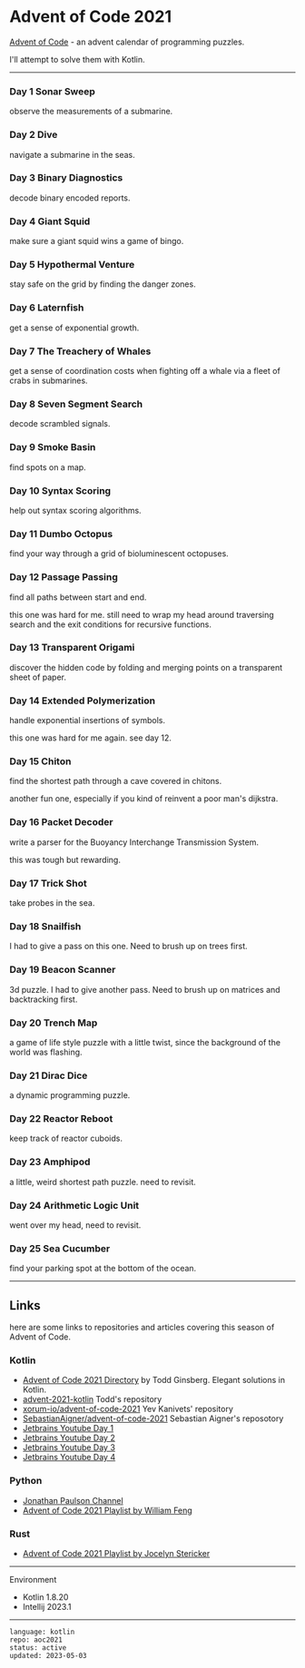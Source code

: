# Advent of Code 2021

[Advent of Code] - an advent calendar of programming puzzles.

I'll attempt to solve them with Kotlin.

[Advent of Code]:https://adventofcode.com/2021 

---

### Day 1 Sonar Sweep

observe the measurements of a submarine.

### Day 2 Dive

navigate a submarine in the seas.

### Day 3 Binary Diagnostics

decode binary encoded reports.

### Day 4 Giant Squid

make sure a giant squid wins a game of bingo.

### Day 5 Hypothermal Venture

stay safe on the grid by finding the danger zones.

### Day 6 Laternfish

get a sense of exponential growth.

### Day 7 The Treachery of Whales

get a sense of coordination costs when fighting off a whale via a fleet of crabs in submarines.

### Day 8 Seven Segment Search

decode scrambled signals.

### Day 9 Smoke Basin

find spots on a map.

### Day 10 Syntax Scoring

help out syntax scoring algorithms.

### Day 11 Dumbo Octopus

find your way through a grid of bioluminescent octopuses.

### Day 12 Passage Passing

find all paths between start and end.

this one was hard for me. still need to wrap my head around traversing search and the exit conditions for recursive functions.

### Day 13 Transparent Origami

discover the hidden code by folding and merging points on a transparent sheet of paper.

### Day 14 Extended Polymerization

handle exponential insertions of symbols.

this one was hard for me again. see day 12.

### Day 15 Chiton

find the shortest path through a cave covered in chitons.

another fun one, especially if you kind of reinvent a poor man's dijkstra.

### Day 16 Packet Decoder

write a parser for the Buoyancy Interchange Transmission System.

this was tough but rewarding.

### Day 17 Trick Shot

take probes in the sea. 

### Day 18 Snailfish

I had to give a pass on this one. Need to brush up on trees first.

### Day 19 Beacon Scanner

3d puzzle. I had to give another pass. Need to brush up on matrices and backtracking first.

### Day 20 Trench Map

a game of life style puzzle with a little twist, since the background of the world was flashing. 

### Day 21 Dirac Dice

a dynamic programming puzzle. 

### Day 22 Reactor Reboot

keep track of reactor cuboids.

### Day 23 Amphipod

a little, weird shortest path puzzle. need to revisit.

### Day 24 Arithmetic Logic Unit

went over my head, need to revisit.

### Day 25 Sea Cucumber

find your parking spot at the bottom of the ocean.

---

## Links

here are some links to repositories and articles covering this season of Advent of Code.

### Kotlin

- [Advent of Code 2021 Directory](https://todd.ginsberg.com/post/advent-of-code/2021/) by Todd Ginsberg. Elegant solutions in Kotlin.
- [advent-2021-kotlin](https://github.com/tginsberg/advent-2021-kotlin) Todd's repository
- [xorum-io/advent-of-code-2021](https://github.com/xorum-io/advent-of-code-2021) Yev Kanivets' repository
- [SebastianAigner/advent-of-code-2021](https://github.com/SebastianAigner/advent-of-code-2021) Sebastian Aigner's reposotory
- [Jetbrains Youtube Day 1](https://www.youtube.com/watch?v=76IzmtOyiHw)
- [Jetbrains Youtube Day 2](https://www.youtube.com/watch?v=4A2WwniJdNc)
- [Jetbrains Youtube Day 3](https://www.youtube.com/watch?v=mF2PTnnOi8w)
- [Jetbrains Youtube Day 4](https://www.youtube.com/watch?v=wL6sEoLezPQ)

### Python

- [Jonathan Paulson Channel](https://www.youtube.com/channel/UCuWLIm0l4sDpEe28t41WITA)
- [Advent of Code 2021 Playlist by William Feng](https://www.youtube.com/playlist?list=PLsqh-jhhTL29BXbcf-J6eZq1PASHGmlp7) 

### Rust

- [Advent of Code 2021 Playlist by Jocelyn Stericker](https://www.youtube.com/playlist?list=PLl7z_pRSmZp6vNrWqDBPk0FnfE94aSfco)

---

Environment

- Kotlin 1.8.20
- Intellij 2023.1

---

```
language: kotlin
repo: aoc2021
status: active
updated: 2023-05-03
```